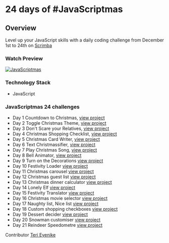 # 24 days of #JavaScriptmas

## Overview
Level up your JavaScript skills with a daily coding challenge from December 1st to 24th on [Scrimba](https://scrimba.com/learn/javascriptmas2021)

### Watch Preview
[![JavaScriptmas](https://user-images.githubusercontent.com/25850598/144466102-a5f27c64-334a-405b-8c49-342f8d48bdcf.png)](https://youtu.be/CsoujaMhl4g)

### Technology Stack
- JavaScript

### JavaScriptmas 24 challenges
- Day 1 Countdown to Christmas, [view project](https://codepen.io/terieyenike/pen/PoJwvrm)
- Day 2 Toggle Christmas Theme, [view project](https://codepen.io/terieyenike/pen/jOGPoYm)
- Day 3 Don't Scare your Relatives, [view project](https://codepen.io/terieyenike/pen/WNZvqrd)
- Day 4 Christmas Shopping Checklist, [view project](https://codepen.io/terieyenike/pen/oNGjPXB)
- Day 5 Christmas Card Writer, [view project](https://codepen.io/terieyenike/pen/zYEvyVw)
- Day 6 Text Christmassifier, [view project](https://codepen.io/terieyenike/pen/XWeXpzo)
- Day 7 Play Christmas Song, [view project](https://codepen.io/terieyenike/pen/xxXLXaz)
- Day 8 Bell Animator, [view project](https://codepen.io/terieyenike/pen/oNGxvqy)
- Day 9 Turn on the Decorations [view project](https://codepen.io/terieyenike/pen/ExwywRW)
- Day 10 Festivity Loader [view project](https://codepen.io/terieyenike/pen/vYeXzWO)
- Day 11 Christmas carousel [view project](https://codepen.io/terieyenike/pen/YzrpEKE)
- Day 12 Christmas guest list [view project](https://codepen.io/terieyenike/pen/rNGWpGv)
- Day 13 Christmas dinner calculator [view project](https://codepen.io/terieyenike/pen/eYGBVVw)
- Day 14 Lonely Elf [view project](https://codepen.io/terieyenike/pen/XWeRpMv)
- Day 15 Festivity Translator [view project](https://codepen.io/terieyenike/pen/oNGWBqY)
- Day 16 Christmas movie selector [view project](https://codepen.io/terieyenike/pen/abLWpQN)
- Day 17 Naughty list, Nice list [view project](https://codepen.io/terieyenike/pen/WNZjpbB)
- Day 18 Custom shopping checkboxes [view project](https://codepen.io/terieyenike/pen/rNGwYwP)
- Day 19 Dessert decider [view project](https://codepen.io/terieyenike/pen/xxXrPWx)
- Day 20 Snowman customiser [view project](https://codepen.io/terieyenike/pen/abLyEEZ)
- Day 21 Reindeer Speedometre  [view project](https://codepen.io/terieyenike/pen/eYGEyma)

Contributor
[Teri Eyenike](https://twitter.com/terieyenike)
